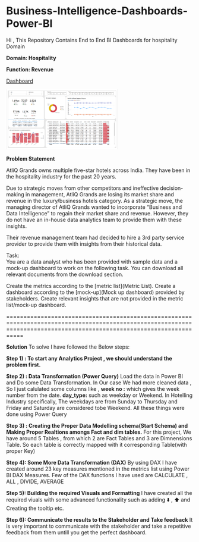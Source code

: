 # Business-Intelligence-Dashboards-Power-BI

Hi , This Repository Contains End to End BI Dashboards for hospitality Domain 

**Domain:  Hospitality**    

**Function: Revenue**

[Dashboard](https://github.com/Krishna-Narwade/Business-Intelligence-Dashboards---Power-BI/blob/main/Required%20Files/Hospitatlity%20Rervenue%20Insight.pdf)

<img
  src="https://github.com/Krishna-Narwade/Business-Intelligence-Dashboards---Power-BI/blob/main/Required%20Files/BI%20dashboard%20Screenshot.png"
  alt="Alt text"
  title="Optional title"
  style="display: inline-block; margin: 0 auto; max-width: 300px">



**Problem Statement**

AtliQ Grands owns multiple five-star hotels across India. They have been in the hospitality industry for the past 20 years.

Due to strategic moves from other competitors and ineffective decision-making in management, AtliQ Grands are losing its market share and revenue in the luxury/business hotels category. As a strategic move, the managing director of AtliQ Grands wanted to incorporate “Business and Data Intelligence” to regain their market share and revenue. However, they do not have an in-house data analytics team to provide them with these insights.

Their revenue management team had decided to hire a 3rd party service provider to provide them with insights from their historical data.

Task:  
You are a data analyst who has been provided with sample data and a mock-up dashboard to work on the following task. You can download all relevant documents from the download section.

Create the metrics according to the [metric list](Metric List).
Create a dashboard according to the [mock-up](Mock up dashboard) provided by stakeholders.
Create relevant insights that are not provided in the metric list/mock-up dashboard.

=======================================================================================================================================================================

**Solution**
To solve I have followed the Below steps: 

**Step 1) :   To start any Analytics Project , we should understand the problem first.**

**Step 2) :   Data Transformation (Power Query)**
              Load the data in Power BI and Do some Data Transformation. 
              In Our case We had more cleaned data , So I just calulated some columns like , **week no :** which gives the week number from the date. **day_type:**                   such as weekday or Weekend. In Hotelling Industry specifically, The weekdays are from Sunday to Thursday and Friday and Saturday are considered tobe                   Weekend. All these things were done using Power Query
              
**Step 3) :   Creating the Proper Data Modelling schema(Start Schema) and Making Proper Realtions amongs Fact and dim tables.** 
              For this project, We have around 5 Tables , from which 2 are Fact Tables and 3 are Dimnensions Table.
              So each table is correctly mapped with it corresponding Table(with proper Key)
             
     
**Step 4):    Some More Data Transformation (DAX)**
              By using DAX I have created around 23 key measures mentioned in the metrics list using Power BI DAX Measures.
              Few of the DAX functions I have used are CALCULATE , ALL , DIVIDE, AVERAGE
 
**Step 5):    Building the required Visuals and Formatting**
              I have created all the required viuals with some advanced functionality such as adding :arrow_down: , :arrow_up: and Creating the tooltip etc.
             
**Step 6):    Communicate the results to the Stakeholder and Take feedback**
              It is very important to communicate with the stakeholder and take a repetitive feedback from them untill you get the perfect dashboard.
              
              
              
       
             

             




